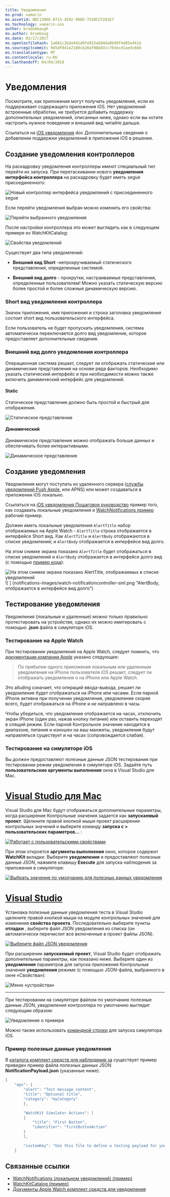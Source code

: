 ```yaml
---
title: Уведомления
ms.prod: xamarin
ms.assetid: 0BC1306E-0713-4592-996E-7530CCF281E7
ms.technology: xamarin-ios
author: bradumbaugh
ms.author: brumbaug
ms.date: 03/17/2017
ms.openlocfilehash: 1a681c2bda941d8fe015a8d4da8b99f4d85e441b
ms.sourcegitcommit: 945df041e2180cb20af08b83cc703ecd1aedc6b0
ms.translationtype: MT
ms.contentlocale: ru-RU
ms.lasthandoff: 04/04/2018
---
```

# <a name="notifications"></a>Уведомления

Посмотрите, как приложения могут получать уведомления, если их поддерживает содержащего приложения iOS. Нет уведомлений встроенные обработки, не *требуется* добавить поддержку дополнительных уведомлений, описанных ниже, однако если вы хотите настроить нужное поведение и внешний вид читайте дальше.

Ссылаться на [iOS уведомления](~/ios/platform/user-notifications/deprecated/index.md) doc Дополнительные сведения о добавлении поддержки уведомлений в приложения iOS в решение.

## <a name="creating-notification-controllers"></a>Создание уведомления контроллеров

На раскадровку уведомления контроллеры имеют специальный тип перейти их запуска. При перетаскивании нового **уведомления интерфейса контроллера** на раскадровку будет иметь segue присоединенного:

![](notifications-images/notification-storyboard1.png "Новый контроллер интерфейса уведомлений с присоединенного segue")

Если перейти уведомления выбран можно изменить его свойства:

![](notifications-images/notification-storyboard2.png "Перейти выбранного уведомления")

После настройки контроллера это может выглядеть как в следующем примере из WatchKitCatalog:

![](notifications-images/notifications-segue.png "Свойства уведомлений")


Существует два типа уведомлений:

- **Внешний вид Short** -непрокручиваемый статического представления, определенные системой.

- **Внешний вид долго** - прокрутки, настраиваемые представления, определенные пользователем! Можно указать статическую версию более простой и более сложные динамическую версию.

### <a name="short-look-notification-controller"></a>Short вид уведомления контроллера

Значок приложения, имя приложения и строка заголовка уведомления состоит short вид пользовательского интерфейса.

Если пользователь не будет пропускать уведомления, система автоматически переключается долго вид уведомление, которое предоставляет дополнительные сведения.


### <a name="long-look-notification-controller"></a>Внешний вид долго уведомления контроллера

Операционная система решает, следует ли отображать статические или динамические представления на основе ряда факторов. Необходимо указать статический интерфейс и при необходимости можно также включить динамический интерфейс для уведомлений.

#### <a name="static"></a>Static

Статическое представление должно быть простой и быстрый для отображения.

![](notifications-images/notification-static.png "Статическое представление")

#### <a name="dynamic"></a>Динамический

Динамическое представление можно отображать больше данных и обеспечивать более интерактивными.

![](notifications-images/notification-dynamic.png "Динамическое представление")


## <a name="generating-notifications"></a>Создание уведомления

Уведомления могут поступать из удаленного сервера ([службы уведомлений Push Apple](https://developer.apple.com/library/ios/documentation/NetworkingInternet/Conceptual/RemoteNotificationsPG/Chapters/ApplePushService.html), или APNS) или может создаваться в приложении iOS локально.

Ссылаться на [iOS уведомления Пошаговое руководство](~/ios/platform/user-notifications/deprecated/local-notifications-in-ios-walkthrough.md) пример того, как создавать локальные уведомления и [WatchNotifications пример](https://developer.xamarin.com/samples/monotouch/WatchKit/WatchNotifications/) рабочий пример.

Должен иметь локальные уведомления `AlertTitle` набор отображаемых на Apple Watch - `AlertTitle` строка отображается в интерфейсе Short вид. Как `AlertTitle` и `AlertBody` отображаются в списке уведомлений; и `AlertBody` отображается в интерфейсе вид долго.

На этом снимке экрана показано `AlertTitle` будет отображаться в списке уведомлений и `AlertBody` отображается в интерфейсе долго вид (с помощью [пример кода](https://developer.xamarin.com/samples/monotouch/WatchKit/WatchNotifications/)):

![](notifications-images/watch-notificationslist-sml.png "На этом снимке экрана показано AlertTitle, отображаемых в списке уведомлений") ![ ] (notifications-images/watch-notificationcontroller-sml.png "AlertBody, отображается в интерфейсе вид долго")

## <a name="testing-notifications"></a>Тестирование уведомления

Уведомления (локальные и удаленные) можно только правильно протестировать на устройстве, однако их можно имитировать с помощью **.json** файла в симуляторе iOS.

### <a name="testing-on-apple-watch"></a>Тестирование на Apple Watch

При тестировании уведомлений на Apple Watch, следует помнить, что [документации компании Apple](https://developer.apple.com/library/ios/documentation/General/Conceptual/WatchKitProgrammingGuide/BasicSupport.html) указано следующее:

> По прибытии одного приложения локальным или удаленным уведомления на iPhone пользователя iOS решает, следует ли отображать уведомления о на iPhone или Apple Watch.

Это alluding означает, что операций ввода-вывода, решает ли уведомление будет отображаться на iPhone или часами. Если парной iPhone активна при получении уведомления, уведомление скорее всего, будет отображаться на iPhone и *не* направлено в часы.

Чтобы убедиться, что уведомление отображается на часах, отключить экран iPhone (один раз, нажав кнопку питания) или оставить переходят в спящий режим. Если парной Контрольное значение находится в диапазоне, питания и изношен на ваш манжеты, уведомления будут направляться существует и на часах (сопровождается слабая).

### <a name="testing-on-the-ios-simulator"></a>Тестирование на симуляторе iOS

Вы *должен* предоставляют полезные данные JSON тестирования при тестировании режим уведомления в симуляторе iOS. Задайте путь **пользовательские аргументы выполнения** окна в Visual Studio для Mac.

# <a name="visual-studio-for-mactabvsmac"></a>[Visual Studio для Mac](#tab/vsmac)

Visual Studio для Mac будут отображаться дополнительные параметры, когда расширение Контрольные значения задается как **запускаемый проект**.
Щелкните правой кнопкой мыши проект расширения контрольных значений и выберите команду **запуска с > пользовательских параметров...** :
    
[![](notifications-images/runwith-customparams-sml.png "Работает с пользовательскими свойствами")](notifications-images/runwith-customparams.png#lightbox)
    
При этом откроется **аргументы выполнения** окно, которое содержит **WatchKit** вкладки. Выберите **уведомления** и предоставляют полезные данные JSON, нажмите клавишу **Execute** для запуска наблюдения за приложения в симуляторе:
    
[![](notifications-images/runwith-execargs-sml.png "Выбрать значение по умолчанию для полезных данных уведомления")](notifications-images/runwith-execargs.png#lightbox)

# <a name="visual-studiotabvswin"></a>[Visual Studio](#tab/vswin)

Установка полезные данные уведомления теста в Visual Studio щелкните правой кнопкой мыши на модуле контрольных значений для изменения **свойства проекта**. Последовательно выберите пункты **отладки** , выберите файл JSON уведомления из списка (он автоматически перечислит все включенные в проект файлы JSON).
    
[![](notifications-images/runwith-execargs-sml-vs.png "Выберите файл JSON уведомления")](notifications-images/runwith-execargs-vs.png#lightbox)

При расширении **запускаемый проект**, Visual Studio будет отображать дополнительные параметры, как показано ниже. Выберите один из **уведомления** параметров для запуска приложения Контрольные значения **уведомления** режиме (с помощью JSON-файла, выбранного в окне «Свойства»):
    
![](notifications-images/runwith-vs.png "Меню «устройства»")

-----

При тестировании на симуляторе файлом по умолчанию полезные данные JSON, уведомления контроллера по умолчанию выглядит следующим образом:

![](notifications-images/notification-debug-sml.png "Уведомление о примере")

Можно также использовать [командной строки](~/ios/watchos/troubleshooting.md#command_line) для запуска симулятора iOS.

### <a name="example-notification-payload"></a>Пример полезные данные уведомления

В [каталога комплект средств для наблюдения за](https://developer.xamarin.com/samples/monotouch/WatchKit/WatchKitCatalog/) существует пример приведен пример файла полезных данных JSON **NotificationPayload.json** (указанные ниже).

```csharp
{
    "aps": {
        "alert": "Test message content",
        "title": "Optional title",
        "category": "myCategory"
        },

        "WatchKit Simulator Actions": [
        {
            "title": "First Button",
            "identifier": "firstButtonAction"
        }
        ],

        "customKey": "Use this file to define a testing payload for your notifications. The aps dictionary specifies the category, alert text and title. The WatchKit Simulator Actions array can provide info for one or more action buttons in addition to the standard Dismiss button. Any other top level keys are custom payload. If you have multiple such JSON files in your project, you'll be able to choose between them in when selecting to debug the notification interface of your Watch App."
    }
```



## <a name="related-links"></a>Связанные ссылки

- [WatchNotifications (локальном уведомлений) (пример)](https://developer.xamarin.com/samples/monotouch/WatchKit/WatchNotifications/)
- [WatchKitCatalog (пример)](https://developer.xamarin.com/samples/monotouch/WatchKit/WatchKitCatalog/)
- [Документы Apple Watch комплект средств для уведомления](https://developer.apple.com/library/ios/documentation/General/Conceptual/WatchKitProgrammingGuide/BasicSupport.html)
